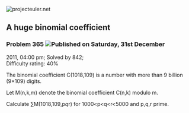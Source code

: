 ![projecteuler.net](images/print_page_logo.png)

## A huge binomial coefficient

### Problem 365 ![](images/icon_info.png)Published on Saturday, 31st December
2011, 04:00 pm; Solved by 842;  
Difficulty rating: 40%

The binomial coefficient C(1018,109) is a number with more than 9 billion
(9×109) digits.

Let M(n,k,m) denote the binomial coefficient C(n,k) modulo m.

Calculate ∑M(1018,109,p*q*r) for 1000&lt;p&lt;q&lt;r&lt;5000 and p,q,r prime.

  
  

